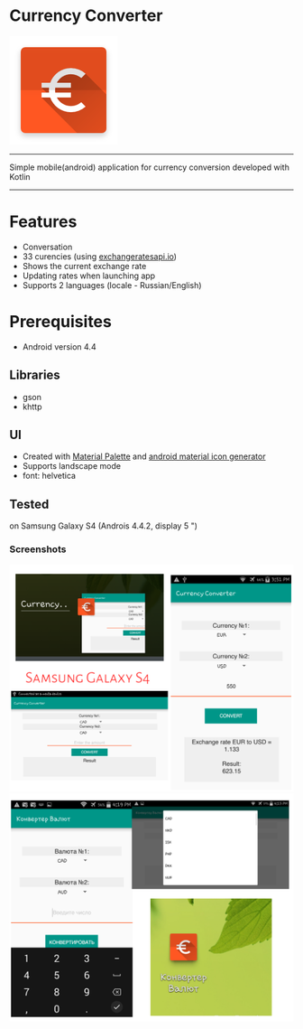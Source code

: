 # Currency Converter

![Illustration](https://github.com/miracaptured/Currency_converter/blob/master/app/src/main/res/mipmap-xxxhdpi/ic_launcher.png)
***
Simple mobile(android) application for currency conversion developed with Kotlin
****

# Features
 - Conversation
 - 33 curencies (using [exchangeratesapi.io](https://exchangeratesapi.io/))
- Shows the current exchange rate
- Updating rates when launching app
- Supports 2 languages (locale - Russian/English)
  
# Prerequisites
- Android version 4.4
   
## Libraries
- gson
- khttp
  
##  UI
- Created with [Material Palette](https://www.materialpalette.com/teal/deep-orange) and [ android material icon generator](https://android-material-icon-generator.bitdroid.de/)
- Supports landscape mode
- font: helvetica
  
## Tested 
 on Samsung Galaxy S4 (Androis 4.4.2, display 5 ")

### Screenshots 
![Illustration](https://github.com/miracaptured/Currency_converter/blob/master/screen1.png)
![Illustration](https://github.com/miracaptured/Currency_converter/blob/master/screen2.png)
